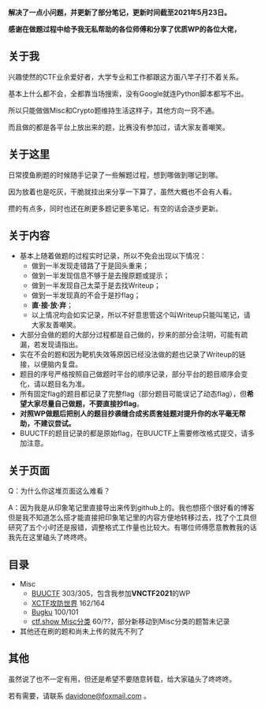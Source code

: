 **解决了一点小问题，并更新了部分笔记，更新时间截至2021年5月23日。**

**感谢在做题过程中给予我无私帮助的各位师傅和分享了优质WP的各位大佬，**

## 关于我
兴趣使然的CTF业余爱好者，大学专业和工作都跟这方面八竿子打不着关系。
  
基本上什么都不会，全都靠当场搜索，没有Google就连Python脚本都写不出。
  
所以只能做做Misc和Crypto题维持生活这样子，其他方向一窍不通。
  
而且做的都是各平台上放出来的题，比赛没有参加过，请大家友善嘲笑。
  
## 关于这里
日常摸鱼刷题的时候随手记录了一些解题过程，想到哪做到哪记到哪。
  
因为放着也是吃灰，干脆就挂出来分享一下算了，虽然大概也不会有人看。
  
攒的有点多，同时也还在刷更多题记更多笔记，有空的话会逐步更新。
  
## 关于内容
+ 基本上随着做题的过程实时记录，所以不免会出现以下情况：
    + 做到一半发现走错路了于是回头重来；
    + 做到一半发现信息不够于是去搜原题或提示；
    + 做到一半发现自己太菜于是去找Writeup；
    + 做到一半发现真的不会于是抄flag；
    + **直·接·放·弃**；
    + 以上情况均会如实记录，所以不好意思管这个叫Writeup只能叫笔记，请大家友善嘲笑。
+ 大部分会做的题的大部分过程都是自己做的，抄来的部分会注明，可能有疏漏，若发现请指出。
+ 实在不会的题和因为靶机失效等原因已经没法做的题也记录了Writeup的链接，以便脑内复盘。
+ 题目的序号严格按照自己做题时平台的顺序记录，部分平台的题目顺序会变化，请以题目名为准。
+ 所有固定flag的题目都记录了完整flag（部分题目可能误记了动态flag），但**希望大家尽量自己做题，不要直接抄flag**。
+ **对照WP做题后把别人的题目抄袭缝合成劣质套娃题对提升你的水平毫无帮助，不建议尝试。**
+ BUUCTF的题目记录的都是原始flag，在BUUCTF上需要修改格式提交，请多加注意。
  
## 关于页面
Q：为什么你这堆页面这么难看？
  
A：因为我是从印象笔记里直接导出来传到github上的。我也想搭个很好看的博客但是我不知道怎么搭才能直接把印象笔记里的内容方便地转移过去，找了个工具但研究了五个小时还是报错，调整格式工作量也比较大。有哪位师傅愿意教教我的话我先在这里磕头了咚咚咚。
  
## 目录
+ Misc
    + [BUUCTF](https://davidcheyenneone.github.io/Misc/BUUCTF/BUUCTF.html)
303/305，包含我参加**VNCTF2021**的WP
    + [XCTF攻防世界](https://davidcheyenneone.github.io/Misc/XCTF/XCTF.html)
162/164
    + [Bugku](https://davidcheyenneone.github.io/Misc/Bugku/Bugku.html)
100/101
    + [ctf.show Misc分类](https://davidcheyenneone.github.io/Misc/CTFshow/CTFshow.html)
60/??，部分新移动到Misc分类的题暂未记录
+ 其他还在刷的题和尚未上传的就先不列了
  
## 其他
虽然说了也不一定有用，但还是希望不要随意转载，给大家磕头了咚咚咚。
  
若有需要，请联系 davidone@foxmail.com 。
